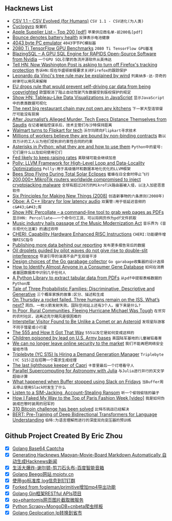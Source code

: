 ## Hacknews List


- [CSV 1.1 – CSV Evolved (for Humans)](https://csv11.github.io/)  `CSV 1.1 - CSV进化(为人类)`
- [Cyclogyro](https://en.wikipedia.org/wiki/Cyclogyro)  `旋翼机`
- [ Apple Supplier List – Top 200 [pdf]](https://www.apple.com/supplier-responsibility/pdf/Apple-Supplier-List.pdf)  `苹果供应商名单-前200名[pdf]`
- [Bounce denotes battery health](https://www.chemistryworld.com/news/bounce-denotes-battery-health/8411.article)  `反弹表示电池健康`
- [4043 byte PC emulator](http://ioccc.org/2013/cable3/hint.html)  `4043字节PC模拟器`
- [2080 Ti TensorFlow GPU Benchmarks](https://lambdalabs.com/blog/best-gpu-tensorflow-2080-ti-vs-v100-vs-titan-v-vs-1080-ti-benchmark/)  `2080 Ti TensorFlow GPU基准`
- [BlazingSQL – A GPU SQL Engine for RAPIDS Open-Source Software from Nvidia](https://blog.blazingdb.com/announcing-blazingsql-a-gpu-sql-engine-for-rapids-open-source-software-from-nvidia-11e115ba7dd7)  `一个GPU SQL引擎的急流开源软件从英伟达`
- [Tell HN: Now Washington Post is asking to turn off Firefox&#39;s tracking protection](item?id=18198502)  `告诉HN:现在华盛顿邮报要求关闭Firefox的跟踪保护`
- [Leonardo da Vinci&#39;s tree rule may be explained by wind](https://phys.org/news/2012-01-leonardo-da-vinci-tree.html)  `列奥纳多·达·芬奇的树律可以用风来解释`
- [EU drops rule that would prevent self-driving car data from being copyrighted](https://boingboing.net/2018/10/10/corporate-kitts.html)  `欧盟取消了阻止自动驾驶汽车数据受到版权保护的规定`
- [Show HN: Tableau-Like Data Visualizations in JavaScript](https://www.charts.com/muze)  `显示JavaScript中的表类数据可视化`
- [The next big restaurant chain may not own any kitchens](https://techcrunch.com/2018/10/07/the-next-big-restaurant-chain-may-not-own-any-kitchens/)  `下一家大型连锁餐厅可能没有厨房`
- [After Journalist’s Alleged Murder, Tech Execs Distance Themselves from Saudis](https://www.buzzfeednews.com/amphtml/ryanmac/silicon-valley-leaders-disassociate-saudi-arabia-board-neom)  `在记者被指控谋杀后，技术主管们与沙特保持距离`
- [Walmart turns to Flipkart for tech](https://factordaily.com/walmart-turns-to-flipkart-for-tech/)  `沃尔玛转向Flipkart寻求技术`
- [Millions of workers believe they are bound by non-binding contracts](http://thespeakernewsjournal.com/business/millions-of-workers-are-bound-by-non-binding-contracts/)  `数以百万计的工人认为他们受到非约束性合同的约束`
- [Asterisks in Python: what they are and how to use them](http://treyhunner.com/2018/10/asterisks-in-python-what-they-are-and-how-to-use-them/)  `Python中的星号:它们是什么以及如何使用它们`
- [Fed likely to keep raising rates](https://www.reuters.com/article/idUSKCN1ML2KM)  `美联储可能会继续加息`
- [Polly: LLVM Framework for High-Level Loop and Data-Locality Optimizations](https://polly.llvm.org/)  `Polly:用于高级循环和数据本地化优化的LLVM框架`
- [Bees Stop Flying During Total Solar Eclipses](https://www.smithsonianmag.com/science-nature/busy-bees-take-break-during-total-solar-eclipses-180970502/?no-ist)  `蜜蜂在日全食时停止飞行`
- [200,000&#43; MikroTik routers worldwide compromised to inject cryptojacking malware](https://badpackets.net/200000-mikrotik-routers-worldwide-have-been-compromised-to-inject-cryptojacking-malware/)  `全球有超过20万的MikroTik路由器被入侵，以注入加密恶意软件`
- [Six Principles for Making New Things (2008)](http://paulgraham.com/newthings.html)  `创造新事物的六条原则(2008年)`
- [Oboe: A C&#43;&#43; library for low latency audio](https://android-developers.googleblog.com/2018/10/introducing-oboe-c-library-for-low.html)  `双簧管:用于低延迟音频的c&#43;&#43;库`
- [Show HN: Percollate – a command-line tool to grab web pages as PDFs](https://github.com/danburzo/percollate)  `显示HN: Percollate——一个命令行工具，可以将网页作为pdf文件抓取`
- [Music industry hails passage of the Music Modernization Act](http://www.latimes.com/entertainment/music/la-et-ms-music-modernization-act-20181011-story.html)  `音乐界为《音乐现代化法案》的通过欢呼`
- [CHERI: Capability Hardware Enhanced RISC Instructions](https://www.cl.cam.ac.uk/research/security/ctsrd/cheri/)  `CHERI:功能硬件增强RISC指令`
- [Publishing more data behind our reporting](https://medium.economist.com/peeling-back-the-curtain-487bd3be0c47)  `发布更多报告背后的数据`
- [Oil droplets guided by pilot waves do not give rise to double-slit interference](https://www.quantamagazine.org/famous-experiment-dooms-pilot-wave-alternative-to-quantum-weirdness-20181011/)  `导波引导的油滴不会产生双缝干涉`
- [Design choices of the Go garabage collector](https://engineering.linecorp.com/en/blog/detail/342)  `Go garabage收集器的设计选择`
- [How to Identify Almost Anyone in a Consumer Gene Database](https://www.scientificamerican.com/article/how-to-identify-almost-anyone-in-a-consumer-gene-database/)  `如何在消费者基因数据库中识别几乎任何人`
- [A Python Library to extract tabular data from PDFs](https://blog.socialcops.com/technology/engineering/camelot-python-library-pdf-data/)  `从pdf中提取表格数据的Python库`
- [Tale of Three Probabilistic Families: Discriminative, Descriptive and Generative](https://arxiv.org/abs/1810.04261)  `三个概率家族的故事:区分、描述和生成`
- [On Thursday a rocket failed. Three humans remain on the ISS. What’s next?](https://arstechnica.com/science/2018/10/on-thursday-a-rocket-failed-three-humans-remain-on-the-iss-whats-next/)  `周四，一枚火箭发射失败。国际空间站上还有3个人。接下来是什么?`
- [In Poor, Rural Communities, Fleeing Hurricane Michael Was Tough](https://www.nytimes.com/2018/10/11/us/florida-hurricane-poor-communities-pandhandle.html)  `在贫穷的农村社区，逃离迈克尔飓风是很困难的`
- [Interstellar Visitor Found to Be Unlike a Comet or an Asteroid](https://www.quantamagazine.org/interstellar-comet-oumuamua-might-not-actually-be-a-comet-20181010/)  `发现星际游客不同于彗星或小行星`
- [The 555 and How It Got That Way](https://hackaday.com/2018/10/10/the-555-and-how-it-got-that-way/)  `555以及它是如何变成这样的`
- [Children poisoned by lead on U.S. Army bases](https://www.reuters.com/investigates/special-report/usa-military-housing/)  `美国陆军基地的儿童被铅毒害`
- [We can no longer leave online security to the market](https://www.nytimes.com/2018/10/11/opinion/internet-hacking-cybersecurity-iot.html)  `我们不能再把网络安全留给市场`
- [Triplebyte (YC S15) Is Hiring a Demand Generation Manager](https://jobs.lever.co/triplebyte/08839d5c-18ee-4d5f-8735-0431a2c391c9)  `Triplebyte (YC S15)正在招聘一个需求生成经理`
- [The last lighthouse keeper of Capri](http://www.bbc.com/travel/story/20181005-the-last-lighthouse-keeper-of-capri)  `卡普里最后一个灯塔看守人`
- [Parallel Supercomputing for Astronomy with Julia](https://juliacomputing.com/case-studies/celeste.html)  `与Julia进行并行的天文学超级计算`
- [What happened when Buffer stopped using Slack on Fridays](https://www.fastcompany.com/90244091/what-happened-when-buffer-tried-turning-off-slack-on-fridays)  `当Buffer周五停止使用Slack时发生了什么`
- [Listen to a SIM-Jacking, Account-Stealing Ransom](https://motherboard.vice.com/en_us/article/5984zn/listen-to-sim-jacking-account-ransom-instagram-email-tmobile)  `听一个偷钱偷钱的骗子`
- [How I Faked My Way to the Top of Paris Fashion Week [video]](https://youtube.com/watch?v=jolbYvAMorY)  `我是如何伪装成巴黎时装周的冠军的`
- [310 Bitcoin challenge has been solved](https://bitcoinchallenge.codes/)  `比特币挑战已经解决`
- [BERT: Pre-Training of Deep Bidirectional Transformers for Language Understanding](https://arxiv.org/abs/1810.04805)  `伯特:为语言理解而进行的深度双向变压器的预训练`

## Github Project Created By Eric Zhou

- [x] [Golang Base64 Captcha](https://github.com/mojocn/base64Captcha)
- [x] [Generating Hacknews Maoyan-Movie-Board Markdown Automatically 自动生成Hacknews新闻](https://github.com/dejavuzhou/md-genie)
- [x] [生活大爆炸-谢尔顿-剪刀石头布-百度智能音箱](https://github.com/mojocn/dueros-bang-game)
- [x] [Golang Beego网站 mojotv.cn](https://github.com/mojocn/www.mojotv.cn)
- [x] [使用go标准库,log信息到钉钉群](https://github.com/mojocn/dooger)
- [x] [Forked from fogleman/primitive增加mp4导出功能](https://github.com/mojocn/primitive)
- [x] [Golang Gin框架RESTful APIs项目](https://github.com/JJJJJJJerk/ezier-golang-web-api-framework)
- [x] [go+phantomjs网页图片截取微服务](https://github.com/mojocn/screen_shot)
- [x] [Python Scrapy+MongoDB+cnbeta爬虫样板](https://github.com/mojocn/scrapy_mongodb_boilerplate_cnbeta)
- [x] [Golang Geolocation Ip转换到省市](https://github.com/mojocn/ip2location)